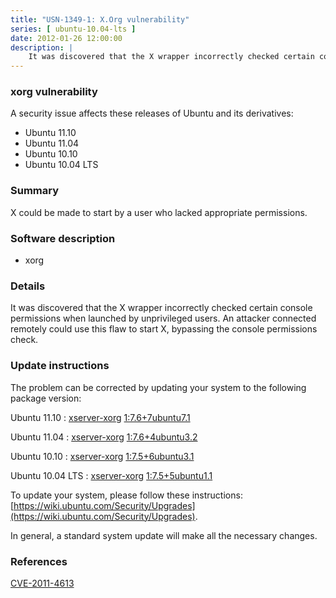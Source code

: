 ```yaml
---
title: "USN-1349-1: X.Org vulnerability"
series: [ ubuntu-10.04-lts ]
date: 2012-01-26 12:00:00
description: |
    It was discovered that the X wrapper incorrectly checked certain console permissions when launched by unprivileged users. An attacker connected remotely could use this flaw to start X, bypassing the console permissions check. 
--- 
```

 
### xorg vulnerability

A security issue affects these releases of Ubuntu and its derivatives:

* Ubuntu 11.10
* Ubuntu 11.04
* Ubuntu 10.10
* Ubuntu 10.04 LTS

### Summary

X could be made to start by a user who lacked appropriate permissions. 

### Software description

* xorg 

### Details

It was discovered that the X wrapper incorrectly checked certain console permissions when launched by unprivileged users. An attacker connected remotely could use this flaw to start X, bypassing the console permissions check. 

### Update instructions

The problem can be corrected by updating your system to the following package version:

Ubuntu 11.10
 : [xserver-xorg](https://launchpad.net/ubuntu/+source/xorg) <span> [1:7.6+7ubuntu7.1](https://launchpad.net/ubuntu/+source/xorg/1:7.6+7ubuntu7.1) </span> 

Ubuntu 11.04
 : [xserver-xorg](https://launchpad.net/ubuntu/+source/xorg) <span> [1:7.6+4ubuntu3.2](https://launchpad.net/ubuntu/+source/xorg/1:7.6+4ubuntu3.2) </span> 

Ubuntu 10.10
 : [xserver-xorg](https://launchpad.net/ubuntu/+source/xorg) <span> [1:7.5+6ubuntu3.1](https://launchpad.net/ubuntu/+source/xorg/1:7.5+6ubuntu3.1) </span> 

Ubuntu 10.04 LTS
 : [xserver-xorg](https://launchpad.net/ubuntu/+source/xorg) <span> [1:7.5+5ubuntu1.1](https://launchpad.net/ubuntu/+source/xorg/1:7.5+5ubuntu1.1) </span> 

To update your system, please follow these instructions: [https://wiki.ubuntu.com/Security/Upgrades](https://wiki.ubuntu.com/Security/Upgrades).

In general, a standard system update will make all the necessary changes. 

### References

 [CVE-2011-4613](http://people.ubuntu.com/~ubuntu-security/cve/CVE-2011-4613)
 

